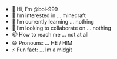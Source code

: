 - 👋 Hi, I’m @boi-999
- 👀 I’m interested in ... minecraft
- 🌱 I’m currently learning ... nothing
- 💞️ I’m looking to collaborate on ... nothing
- 📫 How to reach me ... not at all
- 😄 Pronouns: ... HE / HIM
- ⚡ Fun fact: ... Im a midgit

<!---
boi-999/boi-999 is a ✨ special ✨ repository because its `README.md` (this file) appears on your GitHub profile.
You can click the Preview link to take a look at your changes.
--->
